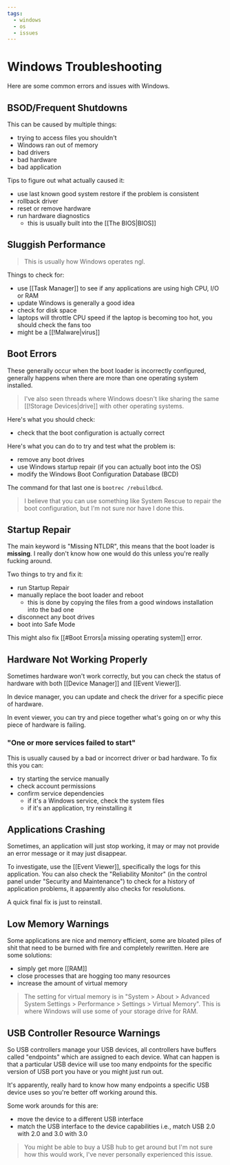 ```yaml
---
tags:
  - windows
  - os
  - issues
---
```

# Windows Troubleshooting

Here are some common errors and issues with Windows.

## BSOD/Frequent Shutdowns

This can be caused by multiple things:

- trying to access files you shouldn't
- Windows ran out of memory
- bad drivers
- bad hardware
- bad application

Tips to figure out what actually caused it:

- use last known good system restore if the problem is consistent
- rollback driver
- reset or remove hardware
- run hardware diagnostics
    - this is usually built into the [[The BIOS|BIOS]]

## Sluggish Performance

>This is usually how Windows operates ngl.

Things to check for:

- use [[Task Manager]] to see if any applications are using high CPU, I/O or RAM
- update Windows is generally a good idea
- check for disk space
- laptops will throttle CPU speed if the laptop is becoming too hot, you should check the fans too
- might be a [[!Malware|virus]]

## Boot Errors

These generally occur when the boot loader is incorrectly configured, generally happens when there are more than one operating system installed.

>I've also seen threads where Windows doesn't like sharing the same [[!Storage Devices|drive]] with other operating systems.

Here's what you should check:

- check that the boot configuration is actually correct

Here's what you can do to try and test what the problem is:

- remove any boot drives
- use Windows startup repair (if you can actually boot into the OS)
- modify the Windows Boot Configuration Database (BCD)

The command for that last one is `bootrec /rebuildbcd`.

>I believe that you can use something like System Rescue to repair the boot configuration, but I'm not sure nor have I done this.

## Startup Repair

The main keyword is "Missing NTLDR", this means that the boot loader is **missing**. I really don't know how one would do this unless you're really fucking around.

Two things to try and fix it:

- run Startup Repair
- manually replace the boot loader and reboot
    - this is done by copying the files from a good windows installation into the bad one
- disconnect any boot drives
- boot into Safe Mode

This might also fix [[#Boot Errors|a missing operating system]] error.

## Hardware Not Working Properly

Sometimes hardware won't work correctly, but you can check the status of hardware with both [[Device Manager]] and [[Event Viewer]].

In device manager, you can update and check the driver for a specific piece of hardware.

In event viewer, you can try and piece together what's going on or why this piece of hardware is failing.

### "One or more services failed to start"

This is usually caused by a bad or incorrect driver or bad hardware. To fix this you can:

- try starting the service manually
- check account permissions
- confirm service dependencies
    - if it's a Windows service, check the system files
    - if it's an application, try reinstalling it

## Applications Crashing

Sometimes, an application will just stop working, it may or may not provide an error message or it may just disappear.

To investigate, use the [[Event Viewer]], specifically the logs for this application. You can also check the "Reliability Monitor" (in the control panel under "Security and Maintenance") to check for a history of application problems, it apparently also checks for resolutions.

A quick final fix is just to reinstall.

## Low Memory Warnings

Some applications are nice and memory efficient, some are bloated piles of shit that need to be burned with fire and completely rewritten. Here are some solutions:

- simply get more [[RAM]]
- close processes that are hogging too many resources
- increase the amount of virtual memory

>The setting for virtual memory is in "System > About > Advanced System Settings > Performance > Settings > Virtual Memory". This is where Windows will use some of your storage drive for RAM.

## USB Controller Resource Warnings

So USB controllers manage your USB devices, all controllers have buffers called "endpoints" which are assigned to each device. What can happen is that a particular USB device will use too many endpoints for the specific version of USB port you have or you might just run out.

It's apparently, really hard to know how many endpoints a specific USB device uses so you're better off working around this.

Some work arounds for this are:

- move the device to a different USB interface
- match the USB interface to the device capabilities i.e., match USB 2.0 with 2.0 and 3.0 with 3.0

>You might be able to buy a USB hub to get around but I'm not sure how this would work, I've never personally experienced this issue.
